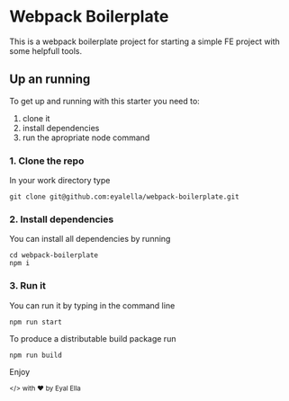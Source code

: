 # Webpack Boilerplate
This is a webpack boilerplate project for starting a simple FE project with some helpfull tools.

## Up an running
To get up and running with this starter you need to: 
1. clone it
2. install dependencies 
3. run the apropriate node command

### 1. Clone the repo
In your work directory type
```
git clone git@github.com:eyalella/webpack-boilerplate.git
```

### 2. Install dependencies
You can install all dependencies by running
```
cd webpack-boilerplate
npm i
```

### 3. Run it
You can run it by typing in the command line
```
npm run start
```

To produce a distributable build package run
```
npm run build
```

Enjoy

<sup></> with ❤ by Eyal Ella</sup>